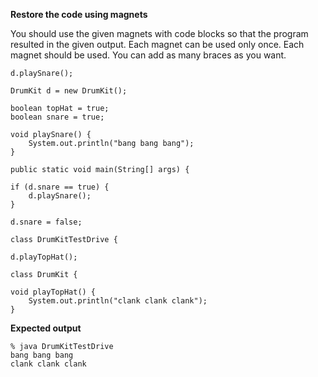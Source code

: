 **Restore the code using magnets**

You should use the given magnets with code blocks so that the program resulted in the given output. Each magnet can be used only once. Each magnet should be used. You can add as many braces as you want.  

    d.playSnare();
<!-- -->
    DrumKit d = new DrumKit();
<!-- -->
    boolean topHat = true;
    boolean snare = true;
<!-- -->
    void playSnare() {
        System.out.println("bang bang bang");
    }
<!-- -->
    public static void main(String[] args) {
<!-- -->
    if (d.snare == true) {
        d.playSnare();
    }
<!-- -->
    d.snare = false;
<!-- -->
    class DrumKitTestDrive {
<!-- -->
    d.playTopHat();
<!-- -->
    class DrumKit {
<!-- -->
    void playTopHat() {
        System.out.println("clank clank clank");
    }

**Expected output**

    % java DrumKitTestDrive
    bang bang bang
    clank clank clank